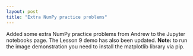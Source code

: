 ```yaml
---
layout: post
title: "Extra NumPy practice problems"
---
```


Added some extra NumPy practice problems from Andrew to the Jupyter notebooks page. The Lesson 9 demo has also been updated. **Note:** to run the image demonstration you need to install the matplotlib library via pip.